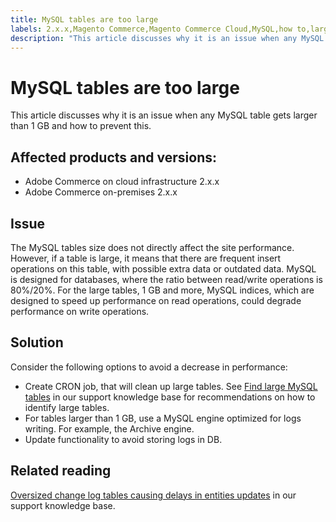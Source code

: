 ```yaml
---
title: MySQL tables are too large
labels: 2.x.x,Magento Commerce,Magento Commerce Cloud,MySQL,how to,large tables,performance,Adobe Commerce,cloud infrastructure,on-premises
description: "This article discusses why it is an issue when any MySQL table gets larger than 1 GB and how to prevent this."
---
```


# MySQL tables are too large

This article discusses why it is an issue when any MySQL table gets larger than 1 GB and how to prevent this.

## Affected products and versions:

* Adobe Commerce on cloud infrastructure  2.x.x
* Adobe Commerce on-premises 2.x.x

## Issue

The MySQL tables size does not directly affect the site performance. However, if a table is large, it means that there are frequent insert operations on this table, with possible extra data or outdated data. MySQL is designed for databases, where the ratio between read/write operations is 80%/20%.  For the large tables, 1 GB and more, MySQL indices, which are designed to speed up performance on read operations, could degrade performance on write operations.

## Solution

Consider the following options to avoid a decrease in performance:

* Create CRON job, that will clean up large tables. See [Find large MySQL tables](https://support.magento.com/hc/en-us/articles/360038957591) in our support knowledge base for recommendations on how to identify large tables.
* For tables larger than 1 GB, use a MySQL engine optimized for logs writing. For example, the Archive engine.
* Update functionality to avoid storing logs in DB.

## Related reading

[Oversized change log tables causing delays in entities updates](https://support.magento.com/hc/en-us/articles/360039418091) in our support knowledge base. 

